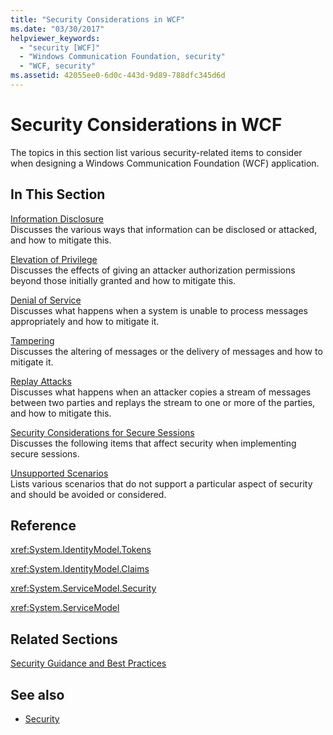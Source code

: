 ```yaml
---
title: "Security Considerations in WCF"
ms.date: "03/30/2017"
helpviewer_keywords: 
  - "security [WCF]"
  - "Windows Communication Foundation, security"
  - "WCF, security"
ms.assetid: 42055ee0-6d0c-443d-9d89-788dfc345d6d
---
```

# Security Considerations in WCF
The topics in this section list various security-related items to consider when designing a Windows Communication Foundation (WCF) application.  
  
## In This Section  
 [Information Disclosure](../../../../docs/framework/wcf/feature-details/information-disclosure.md)  
 Discusses the various ways that information can be disclosed or attacked, and how to mitigate this.  
  
 [Elevation of Privilege](../../../../docs/framework/wcf/feature-details/elevation-of-privilege.md)  
 Discusses the effects of giving an attacker authorization permissions beyond those initially granted and how to mitigate this.  
  
 [Denial of Service](../../../../docs/framework/wcf/feature-details/denial-of-service.md)  
 Discusses what happens when a system is unable to process messages appropriately and how to mitigate it.  
  
 [Tampering](../../../../docs/framework/wcf/feature-details/tampering.md)  
 Discusses the altering of messages or the delivery of messages and how to mitigate it.  
  
 [Replay Attacks](../../../../docs/framework/wcf/feature-details/replay-attacks.md)  
 Discusses what happens when an attacker copies a stream of messages between two parties and replays the stream to one or more of the parties, and how to mitigate this.  
  
 [Security Considerations for Secure Sessions](../../../../docs/framework/wcf/feature-details/security-considerations-for-secure-sessions.md)  
 Discusses the following items that affect security when implementing secure sessions.  
  
 [Unsupported Scenarios](../../../../docs/framework/wcf/feature-details/unsupported-scenarios.md)  
 Lists various scenarios that do not support a particular aspect of security and should be avoided or considered.  
  
## Reference  
 <xref:System.IdentityModel.Tokens>  
  
 <xref:System.IdentityModel.Claims>  
  
 <xref:System.ServiceModel.Security>  
  
 <xref:System.ServiceModel>  
  
## Related Sections  
 [Security Guidance and Best Practices](../../../../docs/framework/wcf/feature-details/security-guidance-and-best-practices.md)  
  
## See also

- [Security](../../../../docs/framework/wcf/feature-details/security.md)
